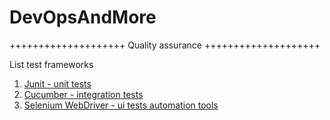 # DevOpsAndMore
++++++++++++++++++++ Quality assurance ++++++++++++++++++++ 

List test frameworks
1. [Junit - unit tests](https://junit.org)
2. [Cucumber - integration tests](https://cucumber.io/)
3. [Selenium WebDriver - ui tests automation tools](https://www.selenium.dev)

